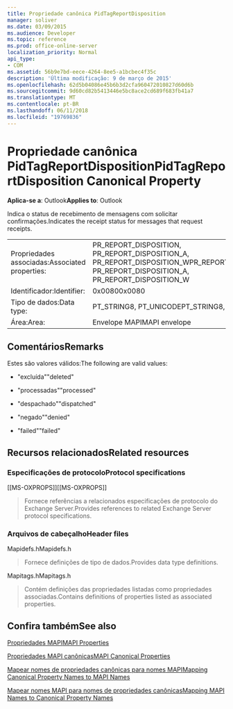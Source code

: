 ```yaml
---
title: Propriedade canônica PidTagReportDisposition
manager: soliver
ms.date: 03/09/2015
ms.audience: Developer
ms.topic: reference
ms.prod: office-online-server
localization_priority: Normal
api_type:
- COM
ms.assetid: 56b9e7bd-eece-4264-8ee5-a1bcbec4f35c
description: 'Última modificação: 9 de março de 2015'
ms.openlocfilehash: 62d5b04086e45b6b3d2cfa960472010827d60d6b
ms.sourcegitcommit: 9d60cd82b5413446e5bc8ace2cd689f683fb41a7
ms.translationtype: MT
ms.contentlocale: pt-BR
ms.lasthandoff: 06/11/2018
ms.locfileid: "19769836"
---
```

# <a name="pidtagreportdisposition-canonical-property"></a><span data-ttu-id="583db-103">Propriedade canônica PidTagReportDisposition</span><span class="sxs-lookup"><span data-stu-id="583db-103">PidTagReportDisposition Canonical Property</span></span>

  
  
<span data-ttu-id="583db-104">**Aplica-se a**: Outlook</span><span class="sxs-lookup"><span data-stu-id="583db-104">**Applies to**: Outlook</span></span> 
  
<span data-ttu-id="583db-105">Indica o status de recebimento de mensagens com solicitar confirmações.</span><span class="sxs-lookup"><span data-stu-id="583db-105">Indicates the receipt status for messages that request receipts.</span></span> 
  
|||
|:-----|:-----|
|<span data-ttu-id="583db-106">Propriedades associadas:</span><span class="sxs-lookup"><span data-stu-id="583db-106">Associated properties:</span></span>  <br/> |<span data-ttu-id="583db-107">PR_REPORT_DISPOSITION, PR_REPORT_DISPOSITION_A, PR_REPORT_DISPOSITION_W</span><span class="sxs-lookup"><span data-stu-id="583db-107">PR_REPORT_DISPOSITION, PR_REPORT_DISPOSITION_A, PR_REPORT_DISPOSITION_W</span></span>  <br/> |
|<span data-ttu-id="583db-108">Identificador:</span><span class="sxs-lookup"><span data-stu-id="583db-108">Identifier:</span></span>  <br/> |<span data-ttu-id="583db-109">0x0080</span><span class="sxs-lookup"><span data-stu-id="583db-109">0x0080</span></span>  <br/> |
|<span data-ttu-id="583db-110">Tipo de dados:</span><span class="sxs-lookup"><span data-stu-id="583db-110">Data type:</span></span>  <br/> |<span data-ttu-id="583db-111">PT_STRING8, PT_UNICODE</span><span class="sxs-lookup"><span data-stu-id="583db-111">PT_STRING8, PT_UNICODE</span></span>  <br/> |
|<span data-ttu-id="583db-112">Área:</span><span class="sxs-lookup"><span data-stu-id="583db-112">Area:</span></span>  <br/> |<span data-ttu-id="583db-113">Envelope MAPI</span><span class="sxs-lookup"><span data-stu-id="583db-113">MAPI envelope</span></span>  <br/> |
   
## <a name="remarks"></a><span data-ttu-id="583db-114">Comentários</span><span class="sxs-lookup"><span data-stu-id="583db-114">Remarks</span></span>

<span data-ttu-id="583db-115">Estes são valores válidos:</span><span class="sxs-lookup"><span data-stu-id="583db-115">The following are valid values:</span></span>
  
- <span data-ttu-id="583db-116">"excluída"</span><span class="sxs-lookup"><span data-stu-id="583db-116">"deleted"</span></span>
    
- <span data-ttu-id="583db-117">"processadas"</span><span class="sxs-lookup"><span data-stu-id="583db-117">"processed"</span></span>
    
- <span data-ttu-id="583db-118">"despachado"</span><span class="sxs-lookup"><span data-stu-id="583db-118">"dispatched"</span></span>
    
- <span data-ttu-id="583db-119">"negado"</span><span class="sxs-lookup"><span data-stu-id="583db-119">"denied"</span></span>
    
- <span data-ttu-id="583db-120">"failed"</span><span class="sxs-lookup"><span data-stu-id="583db-120">"failed"</span></span>
    
## <a name="related-resources"></a><span data-ttu-id="583db-121">Recursos relacionados</span><span class="sxs-lookup"><span data-stu-id="583db-121">Related resources</span></span>

### <a name="protocol-specifications"></a><span data-ttu-id="583db-122">Especificações de protocolo</span><span class="sxs-lookup"><span data-stu-id="583db-122">Protocol specifications</span></span>

<span data-ttu-id="583db-123">[[MS-OXPROPS]]</span><span class="sxs-lookup"><span data-stu-id="583db-123">[[MS-OXPROPS]]</span></span> 
  
> <span data-ttu-id="583db-124">Fornece referências a relacionados especificações de protocolo do Exchange Server.</span><span class="sxs-lookup"><span data-stu-id="583db-124">Provides references to related Exchange Server protocol specifications.</span></span>
    
### <a name="header-files"></a><span data-ttu-id="583db-125">Arquivos de cabeçalho</span><span class="sxs-lookup"><span data-stu-id="583db-125">Header files</span></span>

<span data-ttu-id="583db-126">Mapidefs.h</span><span class="sxs-lookup"><span data-stu-id="583db-126">Mapidefs.h</span></span>
  
> <span data-ttu-id="583db-127">Fornece definições de tipo de dados.</span><span class="sxs-lookup"><span data-stu-id="583db-127">Provides data type definitions.</span></span>
    
<span data-ttu-id="583db-128">Mapitags.h</span><span class="sxs-lookup"><span data-stu-id="583db-128">Mapitags.h</span></span>
  
> <span data-ttu-id="583db-129">Contém definições das propriedades listadas como propriedades associadas.</span><span class="sxs-lookup"><span data-stu-id="583db-129">Contains definitions of properties listed as associated properties.</span></span>
    
## <a name="see-also"></a><span data-ttu-id="583db-130">Confira também</span><span class="sxs-lookup"><span data-stu-id="583db-130">See also</span></span>



[<span data-ttu-id="583db-131">Propriedades MAPI</span><span class="sxs-lookup"><span data-stu-id="583db-131">MAPI Properties</span></span>](mapi-properties.md)
  
[<span data-ttu-id="583db-132">Propriedades MAPI canônicas</span><span class="sxs-lookup"><span data-stu-id="583db-132">MAPI Canonical Properties</span></span>](mapi-canonical-properties.md)
  
[<span data-ttu-id="583db-133">Mapear nomes de propriedades canônicas para nomes MAPI</span><span class="sxs-lookup"><span data-stu-id="583db-133">Mapping Canonical Property Names to MAPI Names</span></span>](mapping-canonical-property-names-to-mapi-names.md)
  
[<span data-ttu-id="583db-134">Mapear nomes MAPI para nomes de propriedades canônicas</span><span class="sxs-lookup"><span data-stu-id="583db-134">Mapping MAPI Names to Canonical Property Names</span></span>](mapping-mapi-names-to-canonical-property-names.md)

